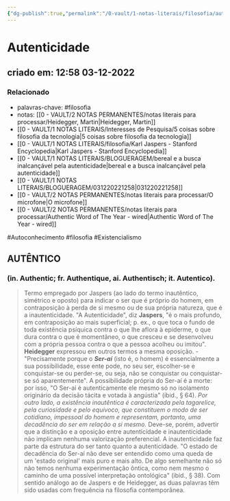 ```yaml
---
{"dg-publish":true,"permalink":"/0-vault/1-notas-literais/filosofia/autenticidade/","tags":["filosofia","Autoconhecimento","Existencialismo"],"dgHomeLink":true,"dgShowLocalGraph":true,"dgShowFileTree":true,"noteIcon":""}
---
```


# Autenticidade
## criado em: 12:58 03-12-2022

### Relacionado
- palavras-chave: #filosofia 
- notas: [[0 - VAULT/2 NOTAS PERMANENTES/notas literais para processar/Heidegger, Martin\|Heidegger, Martin]]
- [[0 - VAULT/1 NOTAS LITERAIS/Interesses de Pesquisa/5 coisas sobre filosofia da tecnologia\|5 coisas sobre filosofia da tecnologia]]
- [[0 - VAULT/1 NOTAS LITERAIS/filosofia/Karl Jaspers - Stanford Encyclopedia\|Karl Jaspers - Stanford Encyclopedia]]
- [[0 - VAULT/1 NOTAS LITERAIS/BLOGUERAGEM/bereal e a busca inalcançável pela autenticidade\|bereal e a busca inalcançável pela autenticidade]]
- [[0 - VAULT/1 NOTAS LITERAIS/BLOGUERAGEM/031220221258\|031220221258]]
- [[0 - VAULT/2 NOTAS PERMANENTES/notas literais para processar/O microfone\|O microfone]]
- [[0 - VAULT/2 NOTAS PERMANENTES/notas literais para processar/Authentic Word of The Year -  wired\|Authentic Word of The Year -  wired]]

#Autoconhecimento  #filosofia #Existencialismo 


##  AUTÊNTICO 
### (in. Authentic; fr. Authentique, ai. Authentisch; it. Autentico).

>Termo empregado por Jaspers (ao lado do termo inautêntico, simétrico e oposto) para indicar o ser que é próprio do homem, em contraposição à perda de si mesmo ou de sua própria natureza, que é a inautenticidade. "A Autenticidade", diz **Jaspers**, "é o mais profundo, em contraposição ao mais superficial; p. ex., o que toca o fundo de toda existência psíquica contra o que lhe aflora à epiderme, o que dura contra o que é momentâneo, o que cresceu e se desenvolveu com a própria pessoa contra o que a pessoa acolheu ou imitou". 
>**Heidegger** expressou em outros termos a mesma oposição. - "Precisamente porque o ***Ser-aí*** (isto é, o homem) é essencialmente a sua possibilidade, esse ente pode, no seu ser, escolher-se e conquistar-se ou perder-se, ou seja, não se conquistar ou conquistar-se só aparentemente". 
>A possibilidade própria do Ser-aí é a morte: por isso, "O Ser-aí é autenticamente ele mesmo só no isolamento originário da decisão tácita e votada à angústia" (ibid., § 64). *Por outro lado, a existência inautêntica é caracterizada pela tagarelice, pela curiosidade e pelo equívoco, que constituem o modo de ser cotidiano, impessoal do homem e representam, portanto, uma decadência do ser em relação a si mesmo.* 
>Deve-se, porém, advertir que a distinção e a oposição entre autenticidade e inautenticidade não implicam nenhuma valorização preferencial. A inautenticidade faz parte da estrutura do ser tanto quanto a autenticidade. "O estado de decadência do Ser-aí não deve ser entendido como uma queda de um 'estado original' mais puro e mais alto. De algo semelhante não só não temos nenhuma experimentação ôntica, como nem mesmo o caminho de uma possível interpretação ontológica" (ibid., § 38). Com sentido análogo ao de Jaspers e de Heidegger, as duas palavras têm sido usadas com frequência na filosofia contemporânea.